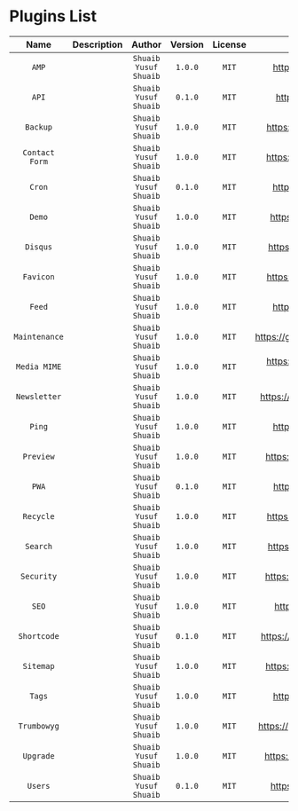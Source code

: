 # Plugins List

|       Name      | Description |         Author        | Version | License |                Source                 |
|:---------------:|:-----------:|:---------------------:|:-------:|:-------:|:-------------------------------------:|
|      `AMP`      |             | `Shuaib Yusuf Shuaib` | `1.0.0` |  `MIT`  |     https://github.com/BoidCMS/amp    |
|      `API`      |             | `Shuaib Yusuf Shuaib` | `0.1.0` |  `MIT`  |     https://github.com/BoidCMS/api    |
|     `Backup`    |             | `Shuaib Yusuf Shuaib` | `1.0.0` |  `MIT`  |    https://github.com/BoidCMS/backup  |
|  `Contact Form` |             | `Shuaib Yusuf Shuaib` | `1.0.0` |  `MIT`  |   https://github.com/BoidCMS/contact  |
|      `Cron`     |             | `Shuaib Yusuf Shuaib` | `0.1.0` |  `MIT`  |     https://github.com/BoidCMS/cron   |
|      `Demo`     |             | `Shuaib Yusuf Shuaib` | `1.0.0` |  `MIT`  |     https://github.com/BoidCMS/demo   |
|     `Disqus`    |             | `Shuaib Yusuf Shuaib` | `1.0.0` |  `MIT`  |    https://github.com/BoidCMS/disqus  |
|    `Favicon`    |             | `Shuaib Yusuf Shuaib` | `1.0.0` |  `MIT`  |   https://github.com/BoidCMS/favicon  |
|     `Feed`      |             | `Shuaib Yusuf Shuaib` | `1.0.0` |  `MIT`  |     https://github.com/BoidCMS/feed   |
|  `Maintenance`  |             | `Shuaib Yusuf Shuaib` | `1.0.0` |  `MIT`  | https://github.com/BoidCMS/maintenance |
|  `Media MIME`   |             | `Shuaib Yusuf Shuaib` | `1.0.0` |  `MIT`  | https://github.com/BoidCMS/media-mime  |
|   `Newsletter`  |             | `Shuaib Yusuf Shuaib` | `1.0.0` |  `MIT`  | https://github.com/BoidCMS/newsletter  |
|     `Ping`      |             | `Shuaib Yusuf Shuaib` | `1.0.0` |  `MIT`  |    https://github.com/BoidCMS/ping    |
|    `Preview`    |             | `Shuaib Yusuf Shuaib` | `1.0.0` |  `MIT`  |   https://github.com/BoidCMS/preview  |
|      `PWA`      |             | `Shuaib Yusuf Shuaib` | `0.1.0` |  `MIT`  |     https://github.com/BoidCMS/pwa    |
|    `Recycle`    |             | `Shuaib Yusuf Shuaib` | `1.0.0` |  `MIT`  |   https://github.com/BoidCMS/recycle  |
|     `Search`    |             | `Shuaib Yusuf Shuaib` | `1.0.0` |  `MIT`  |    https://github.com/BoidCMS/search  |
|    `Security`   |             | `Shuaib Yusuf Shuaib` | `1.0.0` |  `MIT`  |   https://github.com/BoidCMS/security |
|      `SEO`      |             | `Shuaib Yusuf Shuaib` | `1.0.0` |  `MIT`  |     https://github.com/BoidCMS/seo    |
|   `Shortcode`   |             | `Shuaib Yusuf Shuaib` | `0.1.0` |  `MIT`  |  https://github.com/BoidCMS/shortcode |
|    `Sitemap`    |             | `Shuaib Yusuf Shuaib` | `1.0.0` |  `MIT`  |   https://github.com/BoidCMS/sitemap  |
|     `Tags`      |             | `Shuaib Yusuf Shuaib` | `1.0.0` |  `MIT`  |    https://github.com/BoidCMS/tags    |
|   `Trumbowyg`   |             | `Shuaib Yusuf Shuaib` | `1.0.0` |  `MIT`  | https://github.com/BoidCMS/trumbowyg  |
|    `Upgrade`    |             | `Shuaib Yusuf Shuaib` | `1.0.0` |  `MIT`  |  https://github.com/BoidCMS/upgrade   |
|     `Users`     |             | `Shuaib Yusuf Shuaib` | `0.1.0` |  `MIT`  |   https://github.com/BoidCMS/users    |

